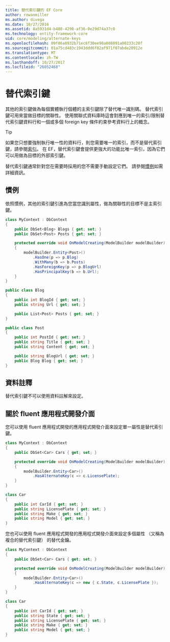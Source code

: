 ```yaml
---
title: 替代索引鍵的 EF Core
author: rowanmiller
ms.author: divega
ms.date: 10/27/2016
ms.assetid: 8a5931d4-b480-4298-af36-0e29d74a37c0
ms.technology: entity-framework-core
uid: core/modeling/alternate-keys
ms.openlocfilehash: 09f86a8932b71ec8f30ee90a088091a00233c20f
ms.sourcegitcommit: 01a75cd483c1943ddd6f82af971f07abde20912e
ms.translationtype: MT
ms.contentlocale: zh-TW
ms.lasthandoff: 10/27/2017
ms.locfileid: "26052468"
---
```

# <a name="alternate-keys"></a>替代索引鍵

其他的索引鍵做為每個實體執行個體的主索引鍵除了替代唯一識別碼。 替代索引鍵可用來當做目標的關聯性。 使用關聯式資料庫時這會對應到唯一的索引/限制替代索引鍵資料行和一個或多個 foreign key 條件約束參考資料行上的概念。

> [!TIP]  
> 如果您只想要強制執行唯一性的資料行，則您需要唯一的索引，而不是替代索引鍵，請參閱[索引](indexes.md)。 在 EF，替代索引鍵會提供更強大的功能比唯一索引，因為它們可以用做為目標的外部索引鍵。

替代索引鍵通常針對您在需要時採用的您不需要手動設定它們。 請參閱[慣例](#conventions)如需詳細資訊。

## <a name="conventions"></a>慣例

依照慣例，其他的索引鍵引進為您當您識別屬性，做為關聯性的目標不是主索引鍵。

<!-- [!code-csharp[Main](samples/core/Modeling/Conventions/Samples/AlternateKey.cs?highlight=12)] -->
``` csharp
class MyContext : DbContext
{
    public DbSet<Blog> Blogs { get; set; }
    public DbSet<Post> Posts { get; set; }

    protected override void OnModelCreating(ModelBuilder modelBuilder)
    {
        modelBuilder.Entity<Post>()
            .HasOne(p => p.Blog)
            .WithMany(b => b.Posts)
            .HasForeignKey(p => p.BlogUrl)
            .HasPrincipalKey(b => b.Url);
    }
}

public class Blog
{
    public int BlogId { get; set; }
    public string Url { get; set; }

    public List<Post> Posts { get; set; }
}

public class Post
{
    public int PostId { get; set; }
    public string Title { get; set; }
    public string Content { get; set; }

    public string BlogUrl { get; set; }
    public Blog Blog { get; set; }
}
```

## <a name="data-annotations"></a>資料註釋

替代索引鍵不可以使用資料註解來設定。

## <a name="fluent-api"></a>關於 fluent 應用程式開發介面

您可以使用 fluent 應用程式開發的應用程式開發介面來設定單一屬性是替代索引鍵。

<!-- [!code-csharp[Main](samples/core/Modeling/FluentAPI/Samples/AlternateKeySingle.cs?highlight=7,8)] -->
``` csharp
class MyContext : DbContext
{
    public DbSet<Car> Cars { get; set; }

    protected override void OnModelCreating(ModelBuilder modelBuilder)
    {
        modelBuilder.Entity<Car>()
            .HasAlternateKey(c => c.LicensePlate);
    }
}

class Car
{
    public int CarId { get; set; }
    public string LicensePlate { get; set; }
    public string Make { get; set; }
    public string Model { get; set; }
}
```

您也可以使用 fluent 應用程式開發的應用程式開發介面來設定多個屬性 （又稱為複合的替代索引鍵） 的替代金鑰。

<!-- [!code-csharp[Main](samples/core/Modeling/FluentAPI/Samples/AlternateKeyComposite.cs?highlight=7,8)] -->
``` csharp
class MyContext : DbContext
{
    public DbSet<Car> Cars { get; set; }

    protected override void OnModelCreating(ModelBuilder modelBuilder)
    {
        modelBuilder.Entity<Car>()
            .HasAlternateKey(c => new { c.State, c.LicensePlate });
    }
}

class Car
{
    public int CarId { get; set; }
    public string State { get; set; }
    public string LicensePlate { get; set; }
    public string Make { get; set; }
    public string Model { get; set; }
}
```
